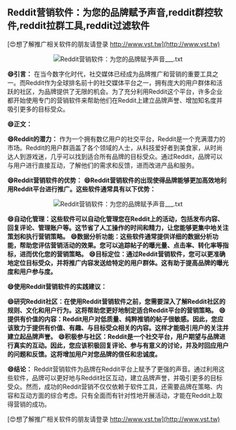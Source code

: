 ## **Reddit营销软件：为您的品牌赋予声音,reddit群控软件,reddit拉群工具,reddit过滤软件**

[😍想了解推广相关软件的朋友请登录 http://www.vst.tw](http://www.vst.tw)

 <center><img src="https://vst.tw/MP4/tuiguang/png/0.png" alt="Reddit营销软件：为您的品牌赋予声音___.txt"></center>

**😄引言：**
在当今数字化时代，社交媒体已经成为品牌推广和营销的重要工具之一。而Reddit作为全球排名前十的社交媒体平台之一，拥有庞大的用户群体和活跃的社区，为品牌提供了无限的机会。为了充分利用Reddit这个平台，许多企业都开始使用专门的营销软件来帮助他们在Reddit上建立品牌声誉、增加知名度并吸引更多的目标受众。

**😄正文：**

**😄Reddit的潜力：**
作为一个拥有数亿用户的社交平台，Reddit是一个充满潜力的市场。Reddit的用户群涵盖了各个领域的人士，从科技爱好者到美食家，从时尚达人到游戏迷，几乎可以找到适合所有品牌的目标受众。通过Reddit，品牌可以与用户进行直接互动，了解他们的需求和反馈，进而改进产品和服务。

**😄Reddit营销软件的优势：**
**😄Reddit营销软件的出现使得品牌能够更加高效地利用Reddit平台进行推广。这些软件通常具有以下优势：**

 <center><img src="https://vst.tw/MP4/tuiguang/png/0.png" alt="Reddit营销软件：为您的品牌赋予声音___.txt"></center>

**😄自动化管理：这些软件可以自动化管理您在Reddit上的活动，包括发布内容、回复评论、管理账户等。这节省了人工操作的时间和精力，让您能够更集中地关注策划和执行营销策略。**
**😄数据分析功能：这些软件通常提供详细的数据分析功能，帮助您评估营销活动的效果。您可以追踪帖子的曝光量、点击率、转化率等指标，进而优化您的营销策略。**
**😄目标定位：通过Reddit营销软件，您可以更准确地定位目标受众，并将推广内容发送给特定的用户群体。这有助于提高品牌的曝光度和用户参与度。**

**😄使用Reddit营销软件的实践建议：**

**😄研究Reddit社区：在使用Reddit营销软件之前，您需要深入了解Reddit社区的规则、文化和用户行为。这将帮助您更好地制定适合Reddit平台的营销策略。**
**😄提供有价值的内容：Reddit用户对低质量、纯粹推销的帖子很敏感。因此，您应该致力于提供有价值、有趣、与目标受众相关的内容。这样才能吸引用户的关注并建立起品牌声誉。**
**😄积极参与社区：Reddit是一个社交平台，用户期望与品牌进行真实的互动。因此，您应该积极回复评论、参与有意义的讨论，并及时回应用户的问题和反馈。这将增加用户对您品牌的信任和忠诚度。**

**😄结论：**
Reddit营销软件为品牌在Reddit平台上赋予了更强的声音。通过利用这些软件，品牌可以更好地与Reddit社区互动，建立品牌声誉，并吸引更多的目标受众。然而，成功的Reddit营销不仅仅依赖于软件工具，还需要品牌在策略、内容和互动方面的综合考虑。只有全面而有针对性地开展活动，才能在Reddit上取得营销的成功。

[😍想了解推广相关软件的朋友请登录 http://www.vst.tw](http://www.vst.tw)



